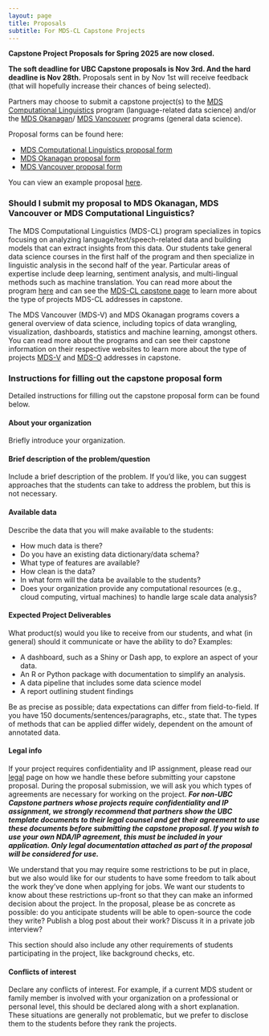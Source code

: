 ```yaml
---
layout: page
title: Proposals
subtitle: For MDS-CL Capstone Projects
---
```


**Capstone Project Proposals for Spring 2025 are now closed.**  

**The soft deadline for UBC Capstone proposals is Nov 3rd. And the hard deadline is Nov 28th.** Proposals sent in by Nov 1st will receive feedback (that will hopefully increase their chances of being selected). 

Partners may choose to submit a capstone project(s) to the [MDS Computational Linguistics](https://ubc-mdscl.github.io/program/aboutme/) program (language-related data science) and/or the [MDS Okanagan](https://ubco-mds.github.io/)/ [MDS Vancouver](https://ubc-mds.github.io/about/) programs (general data science).  

Proposal forms can be found here: 
* [MDS Computational Linguistics proposal form](https://ubc.ca1.qualtrics.com/jfe/form/SV_ezjjC1pO6TdX6bc) 
* [MDS Okanagan proposal form](https://ubco-mds.github.io/capstone/proposal/)
* [MDS Vancouver proposal form](https://ubc.ca1.qualtrics.com/jfe/form/SV_9WxuDBcVfCVvQLs)

You can view an example proposal [here](https://ubc-mds.github.io/capstone/sample_proposal/).

### Should I submit my proposal to MDS Okanagan, MDS Vancouver or MDS Computational Linguistics? 

The MDS Computational Linguistics (MDS-CL) program specializes in topics focusing on analyzing language/text/speech-related data and building models that can extract insights from this data. Our students take general data science courses in the first half of the program and then specialize in linguistic analysis in the second half of the year. Particular areas of expertise include deep learning, sentiment analysis, and multi-lingual methods such as machine translation. You can read more about the program [here](https://masterdatascience.ubc.ca/programs/computational-linguistics) and can see the [MDS-CL capstone page](https://ubc-mdscl.github.io/capstone/about/) to learn more about the type of projects MDS-CL addresses in capstone. 

The MDS Vancouver (MDS-V) and MDS Okanagan programs covers a general overview of data science, including topics of data wrangling, visualization, dashboards, statistics and machine learning, amongst others. You can read more about the programs and can see their capstone information on their respective websites to learn more about the type of projects [MDS-V](https://ubc-mds.github.io/capstone/about/) and [MDS-O](https://ubco-mds.github.io/) addresses in capstone. 

### Instructions for filling out the capstone proposal form

Detailed instructions for filling out the capstone proposal form can be found below. 

#### About your organization 

Briefly introduce your organization. 

#### Brief description of the problem/question 

Include a brief description of the problem. If you’d like, you can suggest approaches that the students can take to address the problem, but this is not necessary. 

#### Available data 

Describe the data that you will make available to the students: 
* How much data is there?
* Do you have an existing data dictionary/data schema?
* What type of features are available?
* How clean is the data?
* In what form will the data be available to the students?
* Does your organization provide any computational resources (e.g., cloud computing, virtual machines) to handle large scale data analysis? 

#### Expected Project Deliverables

What product(s) would you like to receive from our students, and what (in general) should it communicate or have the ability to do? Examples: 
* A dashboard, such as a Shiny or Dash app, to explore an aspect of your data.
* An R or Python package with documentation to simplify an analysis.
* A data pipeline that includes some data science model
* A report outlining student findings

Be as precise as possible; data expectations can differ from field-to-field. If you have 150 documents/sentences/paragraphs, etc., state that. The types of methods that can be applied differ widely, dependent on the amount of annotated data.

#### Legal info 

If your project requires confidentiality and IP assignment, please read our [legal](https://ubc-mdscl.github.io/capstone/guide-to-mutual-nda-ip/) page on how we handle these before submitting your capstone proposal. During the proposal submission, we will ask you which types of agreements are necessary for working on the project. **_For non-UBC Capstone partners whose projects require confidentiality and IP assignment, we strongly recommend that partners show the UBC template documents to their legal counsel and get their agreement to use these documents before submitting the capstone proposal. If you wish to use your own NDA/IP agreement, this must be included in your application. Only legal documentation attached as part of the proposal will be considered for use._** 

We understand that you may require some restrictions to be put in place, but we also would like for our students to have some freedom to talk about the work they’ve done when applying for jobs. We want our students to know about these restrictions up-front so that they can make an informed decision about the project. In the proposal, please be as concrete as possible: do you anticipate students will be able to open-source the code they write? Publish a blog post about their work? Discuss it in a private job interview? 

This section should also include any other requirements of students participating in the project, like background checks, etc. 

#### Conflicts of interest 

Declare any conflicts of interest. For example, if a current MDS student or family member is involved with your organization on a professional or personal level, this should be declared along with a short explanation. These situations are generally not problematic, but we prefer to disclose them to the students before they rank the projects. 

 
